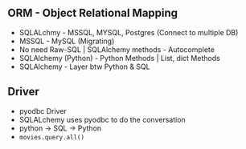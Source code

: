 ## ORM - Object Relational Mapping

- SQLALchmy - MSSQL, MYSQL, Postgres (Connect to multiple DB)
- MSSQL - MySQL (Migrating)
- No need Raw-SQL | SQLAlchemy methods - Autocomplete
- SQLAlchemy (Python) - Python Methods | List, dict Methods
- SQLAlchemy - Layer btw Python & SQL

## Driver

- pyodbc Driver
- SQLALchemy uses pyodbc to do the conversation
- python -> SQL -> Python
- `movies.query.all()`
